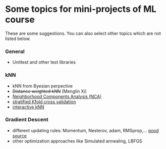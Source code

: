 # Some topics for mini-projects of ML course
These are some suggestions. You can also select other topics which are not listed below. 

### General  
- Unittest and other test libraries  
### kNN  
- kNN from Byesian perpective
- ~~Distance weighted kNN~~ (Menglin Xi)
- [Neighborhood Components Analysis (NCA)](https://scikit-learn.org/stable/modules/neighbors.html#neighborhood-components-analysis)
- [stratified Kfold cross validation](https://amueller.github.io/COMS4995-s20/slides/aml-03-supervised-learning/#35)
- [interactive kNN](http://vision.stanford.edu/teaching/cs231n-demos/knn/)
### Gradient Descent
- different updating rules: Momentum, Nesterov, adam, RMSprop,... 
[good source](http://www.cs.utoronto.ca/~ilya/pubs/ilya_sutskever_phd_thesis.pdf) 
- other optimization approaches like Simulated annealing, LBFGS
